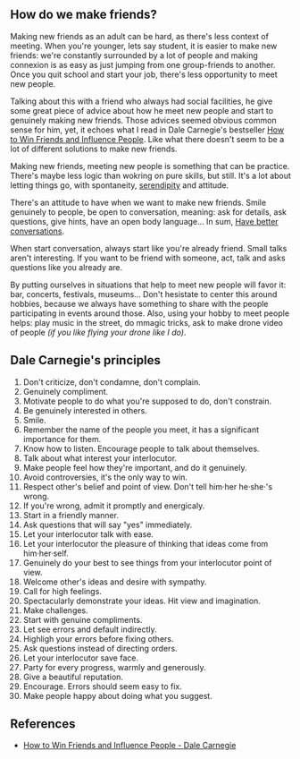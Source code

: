 ## How do we make friends?

Making new friends as an adult can be hard, as there's less context of meeting. When you're younger, lets say student, it is easier to make new friends: we're constantly surrounded by a lot of people and making connexion is as easy as just jumping from one group-friends to another. Once you quit school and start your job, there's less opportunity to meet new people. 

Talking about this with a friend who always had social facilities, he give some great piece of advice about how he meet new people and start to genuinely making new friends. Those advices seemed obvious common sense for him, yet, it echoes what I read in Dale Carnegie's bestseller [How to Win Friends and Influence People](How%20to%20Win%20Friends%20and%20Influence%20People%20-%20Dale%20Carnegie.md). Like what there doesn't seem to be a lot of different solutions to make new friends. 

Making new friends, meeting new people is something that can be practice. There's maybe less logic than wokring on pure skills, but still. It's a lot about letting things go, with spontaneity, [serendipity](Serendipity.md) and attitude. 

There's an attitude to have when we want to make new friends. Smile genuinely to people, be open to conversation, meaning: ask for details, ask questions, give hints, have an open body language... In sum, [Have better conversations](Have%20better%20conversations.md). 

When start conversation, always start like you're already friend. Small talks aren't interesting. If you want to be friend with someone, act, talk and asks questions like you already are. 

By putting ourselves in situations that help to meet new people will favor it: bar, concerts, festivals, museums... Don't hesistate to center this around hobbies, because we always have something to share with the people participating in events around those. Also, using your hobby to meet people helps: play music in the street, do mmagic tricks, ask to make drone video of people *(if you like flying your drone like I do)*.

## Dale Carnegie's principles
1. Don't criticize, don't condamne, don't complain.
2. Genuinely compliment.
3. Motivate people to do what you're supposed to do, don't constrain.
4. Be genuinely interested in others.
5. Smile.
6. Remember the name of the people you meet, it has a significant importance for them. 
7. Know how to listen. Encourage people to talk about themselves. 
8. Talk about what interest your interlocutor.
9. Make people feel how they're important, and do it genuinely.
10. Avoid controversies, it's the only way to win.
11. Respect other's belief and point of view. Don't tell him·her he·she·'s wrong. 
12. If you're wrong, admit it promptly and energicaly. 
13. Start in a friendly manner.
14. Ask questions that will say "yes" immediately.
15. Let your interlocutor talk with ease.
16. Let your interlocutor the pleasure of thinking that ideas come from him·her·self.
17. Genuinely do your best to see things from your interlocutor point of view.
18. Welcome other's ideas and desire with sympathy.
19. Call for high feelings.
20. Spectacularly demonstrate your ideas. Hit view and imagination. 
21. Make challenges.
22. Start with genuine compliments.
23. Let see errors and default indirectly.
24. Highligh your errors before fixing others.
25. Ask questions instead of directing orders.
26. Let your interlocutor save face.
27. Party for every progress, warmly and generously.
28. Give a beautiful reputation.
29. Encourage. Errors should seem easy to fix.
30. Make people happy about doing what you suggest.

## References
- [How to Win Friends and Influence People - Dale Carnegie](How%20to%20Win%20Friends%20and%20Influence%20People%20-%20Dale%20Carnegie.md)